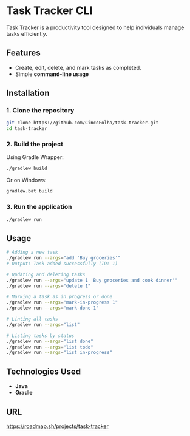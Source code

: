 
# Task Tracker CLI
Task Tracker is a productivity tool designed to help individuals manage tasks efficiently.

## **Features**
  - Create, edit, delete, and mark tasks as completed.
  - Simple **command-line usage**

## Installation

### **1. Clone the repository**
```bash
git clone https://github.com/CincoFolha/task-tracker.git
cd task-tracker
```

### **2. Build the project**
Using Gradle Wrapper:
```bash
./gradlew build
```
Or on Windows:
```bash
gradlew.bat build
```

### **3. Run the application**
```bash
./gradlew run
```


## Usage
```bash
# Adding a new task
./gradlew run --args="add 'Buy groceries'"
# Output: Task added successfully (ID: 1)

# Updating and deleting tasks
./gradlew run --args="update 1 'Buy groceries and cook dinner'"
./gradlew run --args="delete 1"

# Marking a task as in progress or done
./gradlew run --args="mark-in-progress 1"
./gradlew run --args="mark-done 1"

# Linting all tasks
./gradlew run --args="list"

# Listing tasks by status
./gradlew run --args="list done"
./gradlew run --args="list todo"
./gradlew run --args="list in-progress"
```

## **Technologies Used**
- **Java**
- **Gradle**

## URL
https://roadmap.sh/projects/task-tracker
